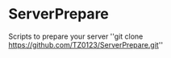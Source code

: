 # ServerPrepare
Scripts to prepare your server
''git clone https://github.com/TZ0123/ServerPrepare.git''
